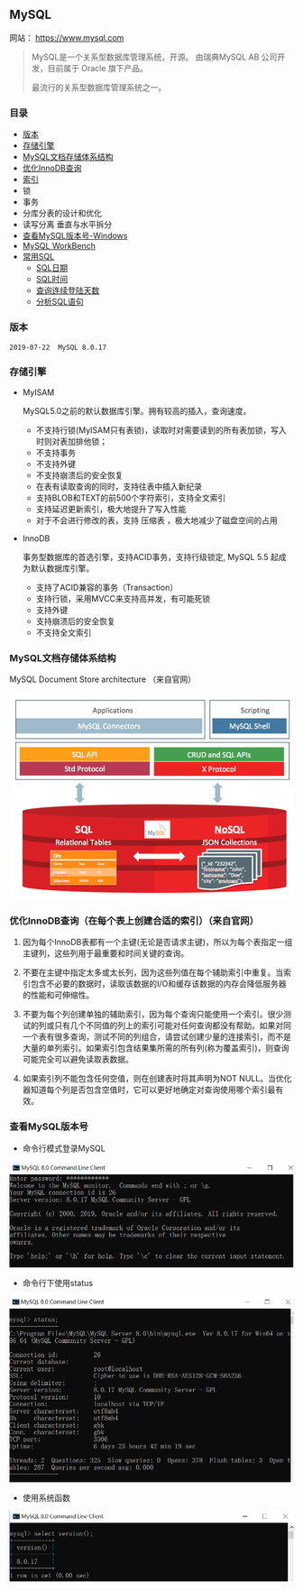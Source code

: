 ## MySQL

网站： https://www.mysql.com

> MySQL是一个关系型数据库管理系统，开源。
> 由瑞典MySQL AB 公司开发，目前属于 Oracle 旗下产品。
> 
> 最流行的关系型数据库管理系统之一。

### 目录
- [版本](#版本)
- [存储引擎](#存储引擎)
- [MySQL文档存储体系结构](#MySQL文档存储体系结构)
- [优化InnoDB查询](#优化InnoDB查询（在每个表上创建合适的索引）（来自官网）)
- [索引](MySQL-index.md)
- 锁
- 事务
- 分库分表的设计和优化
- 读写分离 垂直与水平拆分
- [查看MySQL版本号-Windows](#查看MySQL版本号)
- [MySQL WorkBench](MySQL-workbench.md)
- [常用SQL](MySQL-sql.md)
    - [SQL日期](MySQL-date.md)
    - [SQL时间](MySQL-time.md)
    - [查询连续登陆天数](MySQL-incessancydays.md)
    - [分析SQL语句](MySQL-explain.md)
    

### 版本
	
	2019-07-22  MySQL 8.0.17

### 存储引擎

- MyISAM

    MySQL5.0之前的默认数据库引擎。拥有较高的插入，查询速度。
    - 不支持行锁(MyISAM只有表锁)，读取时对需要读到的所有表加锁，写入时则对表加排他锁；
    - 不支持事务
    - 不支持外键
    - 不支持崩溃后的安全恢复
    - 在表有读取查询的同时，支持往表中插入新纪录
    - 支持BLOB和TEXT的前500个字符索引，支持全文索引
    - 支持延迟更新索引，极大地提升了写入性能
    - 对于不会进行修改的表，支持 压缩表 ，极大地减少了磁盘空间的占用
    
- InnoDB

    事务型数据库的首选引擎，支持ACID事务，支持行级锁定, MySQL 5.5 起成为默认数据库引擎。
    - 支持了ACID兼容的事务（Transaction）
    - 支持行锁，采用MVCC来支持高并发，有可能死锁
    - 支持外键
    - 支持崩溃后的安全恢复
    - 不支持全文索引

### MySQL文档存储体系结构

MySQL Document Store architecture （来自官网）

![MySQL Document Store architecture](../../images/MySQL-Document-Store-architecture.png)

### 优化InnoDB查询（在每个表上创建合适的索引）（来自官网）

1.	因为每个InnoDB表都有一个主键(无论是否请求主键)，所以为每个表指定一组主键列，这些列用于最重要和时间关键的查询。

2.	不要在主键中指定太多或太长列，因为这些列值在每个辅助索引中重复。当索引包含不必要的数据时，读取该数据的I/O和缓存该数据的内存会降低服务器的性能和可伸缩性。

3.	不要为每个列创建单独的辅助索引，因为每个查询只能使用一个索引。很少测试的列或只有几个不同值的列上的索引可能对任何查询都没有帮助。如果对同一个表有很多查询，测试不同的列组合，请尝试创建少量的连接索引，而不是大量的单列索引。如果索引包含结果集所需的所有列(称为覆盖索引)，则查询可能完全可以避免读取表数据。

4.	如果索引列不能包含任何空值，则在创建表时将其声明为NOT NULL。当优化器知道每个列是否包含空值时，它可以更好地确定对查询使用哪个索引最有效。

### 查看MySQL版本号

- 命令行模式登录MySQL

![MySQL-Version](../../images/MySQL-Version-1.png)

- 命令行下使用status

![MySQL-Version](../../images/MySQL-Version-2.png)

- 使用系统函数

![MySQL-Version](../../images/MySQL-Version-3.png)
